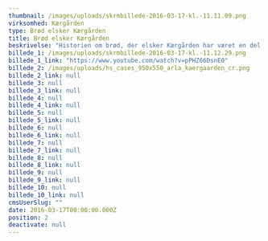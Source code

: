 ```yaml
---
thumbnail: /images/uploads/skrmbillede-2016-03-17-kl.-11.11.09.png
virksomhed: Kærgården
type: Brød elsker Kærgården
title: Brød elsker Kærgården
beskrivelse: "Historien om brød, der elsker Kærgården har været en del af brandets arv helt fra begyndelsen. I en ny cross media kampagne genoplivede vi de populære, forelskede brødfigurer. Denne gang spilles hovedrollen af croissanten Frederik, som kæmper med en uimodståelig trang til Kærgårdens silkebløde og cremede konsistens i en sådan grad, at han er gået i terapi. Og hvem kan bebrejde ham det? Kærgåden er enkelnydelse med en naturlig smag skabt af smør, gylden rapsolie og en smule salt – alle brøds favorit.\n\n"
billede_1: /images/uploads/skrmbillede-2016-03-17-kl.-11.12.29.png
billede_1_link: "https://www.youtube.com/watch?v=pPHZ66DsnE0"
billede_2: /images/uploads/hs_cases_950x550_arla_kaergaarden_cr.png
billede_2_link: null
billede_3: null
billede_3_link: null
billede_4: null
billede_4_link: null
billede_5: null
billede_5_link: null
billede_6: null
billede_6_link: null
billede_7: null
billede_7_link: null
billede_8: null
billede_8_link: null
billede_9: null
billede_9_link: null
billede_10: null
billede_10_link: null
cmsUserSlug: ""
date: 2016-03-17T00:00:00.000Z
position: 2
deactivate: null
---
```


